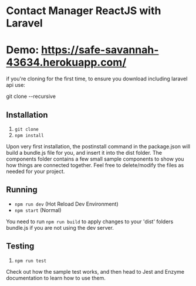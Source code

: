 # Contact Manager ReactJS with Laravel

# Demo: https://safe-savannah-43634.herokuapp.com/

if you're cloning for the first
time, to ensure you download including laravel api use:

git clone --recursive <project url>



## Installation ##

 1. `git clone `
 2. `npm install`

 Upon very first installation, the postinstall command in the package.json will build a bundle.js file for you,
 and insert it into the dist folder. The components folder contains a few small sample components to show you
 how things are connected together. Feel free to delete/modify the files as needed for your project.

## Running ##

- `npm run dev` (Hot Reload Dev Environment)
- `npm start` (Normal)

You need to run `npm run build` to apply changes to your 'dist' folders bundle.js if you are not
using the dev server.

## Testing ##

1. `npm run test`

Check out how the sample test works, and then head to Jest and Enzyme documentation to learn how to use them.



